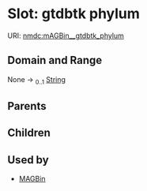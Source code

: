 
# Slot: gtdbtk phylum




URI: [nmdc:mAGBin__gtdbtk_phylum](https://microbiomedata/meta/mAGBin__gtdbtk_phylum)


## Domain and Range

None &#8594;  <sub>0..1</sub> [String](types/String.md)

## Parents


## Children


## Used by

 * [MAGBin](MAGBin.md)
